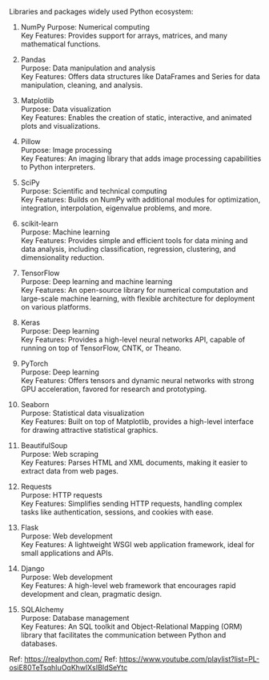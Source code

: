 
Libraries and packages widely used Python ecosystem:

1. NumPy
Purpose: Numerical computing  
Key Features: Provides support for arrays, matrices, and many mathematical functions.  

2. Pandas  
Purpose: Data manipulation and analysis  
Key Features: Offers data structures like DataFrames and Series for data manipulation, cleaning, and analysis.  

3. Matplotlib  
Purpose: Data visualization  
Key Features: Enables the creation of static, interactive, and animated plots and visualizations.  

4. Pillow  
Purpose: Image processing  
Key Features: An imaging library that adds image processing capabilities to Python interpreters.  

5. SciPy  
Purpose: Scientific and technical computing  
Key Features: Builds on NumPy with additional modules for optimization, integration, interpolation, eigenvalue problems, and more.  

6. scikit-learn  
Purpose: Machine learning  
Key Features: Provides simple and efficient tools for data mining and data analysis, including classification, regression, clustering, and dimensionality reduction.  

7. TensorFlow  
Purpose: Deep learning and machine learning  
Key Features: An open-source library for numerical computation and large-scale machine learning, with flexible architecture for deployment on various platforms.  

8. Keras  
Purpose: Deep learning  
Key Features: Provides a high-level neural networks API, capable of running on top of TensorFlow, CNTK, or Theano.  

9. PyTorch  
Purpose: Deep learning  
Key Features: Offers tensors and dynamic neural networks with strong GPU acceleration, favored for research and prototyping.  

10. Seaborn  
Purpose: Statistical data visualization  
Key Features: Built on top of Matplotlib, provides a high-level interface for drawing attractive statistical graphics.  

11. BeautifulSoup  
Purpose: Web scraping  
Key Features: Parses HTML and XML documents, making it easier to extract data from web pages.  

12. Requests  
Purpose: HTTP requests  
Key Features: Simplifies sending HTTP requests, handling complex tasks like authentication, sessions, and cookies with ease.  

13. Flask  
Purpose: Web development  
Key Features: A lightweight WSGI web application framework, ideal for small applications and APIs.  

14. Django  
Purpose: Web development  
Key Features: A high-level web framework that encourages rapid development and clean, pragmatic design.  

15. SQLAlchemy  
Purpose: Database management  
Key Features: An SQL toolkit and Object-Relational Mapping (ORM) library that facilitates the communication between Python and databases.  

Ref: https://realpython.com/
Ref: https://www.youtube.com/playlist?list=PL-osiE80TeTsqhIuOqKhwlXsIBIdSeYtc
